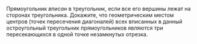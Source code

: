 Прямоугольник <i>вписан</i> в треугольник, если все его вершины лежат на сторонах треугольника. Докажите, что геометрическим местом центров (точек пересечения диагоналей) всех вписанных в данный остроугольный треугольник прямоугольников являются три пересекающихся в одной точке незамкнутых отрезка.
